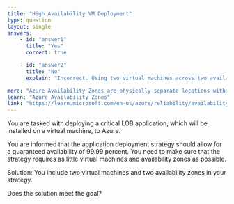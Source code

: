 ```yaml
---
title: "High Availability VM Deployment"
type: question
layout: single
answers:
    - id: "answer1"
      title: "Yes"
      correct: true

    - id: "answer2"
      title: "No"
      explain: "Incorrect. Using two virtual machines across two availability zones is the minimum configuration required to achieve 99.99% availability. This setup provides protection against both hardware failures and datacenter outages while minimizing costs."

more: "Azure Availability Zones are physically separate locations within an Azure region, each with independent power, cooling, and networking. By distributing VMs across zones, you can protect your applications against datacenter failures."
learn: "Azure Availability Zones"
link: "https://learn.microsoft.com/en-us/azure/reliability/availability-zones-overview"
---
```


You are tasked with deploying a critical LOB application, which will be installed on a virtual machine, to Azure.

You are informed that the application deployment strategy should allow for a guaranteed availability of 99.99 percent. You need to make sure that the strategy requires as little virtual machines and availability zones as possible.

Solution: You include two virtual machines and two availability zones in your strategy.

Does the solution meet the goal?


